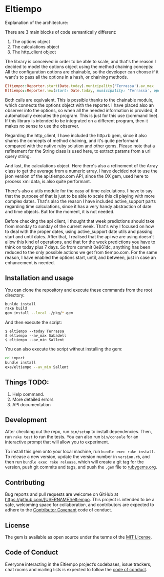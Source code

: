 # Eltiempo

Explanation of the architecture:

There are 3 main blocks of code semantically different:

1. The options object
2. The calculations object
3. The http_client object

The library is conceived in order to be able to scale, and that's the reason I decided to model the options object using the method chaining concepts:
All the configuration options are chainable, so the developer can choose if it want's to pass all the options in a hash, or chaining methods.

```ruby
Eltiempo::Reporter.start(Date.today).municipality('Terrassa').av_max
Eltiempo::Reporter.new(start: Date.today, municipality: 'Terrassa', operation: :max)
```

Both calls are equivalent. This is possible thanks to the chainable module, which connects the options object with the reporter. I have placed also an observer into the options, so when all the needed information is provided, it automatically executes the program. This is just for this use (command line). If this library is intended to be integrated on a different program, then it makes no sense to use the observer.

Regarding the http_client, I have included the http.rb gem, since it also shares the concepts of method chaining, and it's quite performant compared with the native ruby solution and other gems. Please note that a refinement for the String class is used here, to extract params from a url query string.

And last, the calculations object. Here there's also a refinement of the Array class to get the average from a numeric array. I have decided not to use the json version of the api.tiempo.com API, since the OX gem, used here to process xml data, is also quite performant.

There's also a utils module for the easy of time calculations. I have to say that the purpose of that is just to be able to scale this cli playing with more complex dates. That's also the reason I have included active_support parts regarding time calculations, since it has a very handy abstraction of date and time objects. But for the moment, it is not needed.

Before checking the api client, I thought that week predictions should take from monday to sunday of the current week. That's why I focused on how to deal with the proper dates, using active_support date utils and passing start and until dates. After that, I realised that the api we are using doesn't allow this kind of operations, and that for the week predictions you have to think on today plus 7 days. So from commit 0e961dc, anything has been reduced to the only possible actions we get from tiempo.com. For the same reason, I have enabled the options start, until, and between, just in case an enhancement is needed.

## Installation and usage

You can clone the repository and execute these commands from the root directory:

```bash
bunlde install
rake build
gem install --local ./pkg/*.gem
```

And then execute the script:

    $ eltiempo --today Terrassa
    $ eltiempo --av_max Sabadell
    $ eltiempo --av_min Sallent

You can also execute the script without installing the gem:

```bash
cd import
bundle install
exe/eltiempo --av_min Sallent
```

## Things TODO:

1. Help command.
2. More detailed errors
3. API documentation

## Development

After checking out the repo, run `bin/setup` to install dependencies. Then, run `rake test` to run the tests. You can also run `bin/console` for an interactive prompt that will allow you to experiment.

To install this gem onto your local machine, run `bundle exec rake install`. To release a new version, update the version number in `version.rb`, and then run `bundle exec rake release`, which will create a git tag for the version, push git commits and tags, and push the `.gem` file to [rubygems.org](https://rubygems.org).

## Contributing

Bug reports and pull requests are welcome on GitHub at https://github.com/[USERNAME]/eltiempo. This project is intended to be a safe, welcoming space for collaboration, and contributors are expected to adhere to the [Contributor Covenant](http://contributor-covenant.org) code of conduct.

## License

The gem is available as open source under the terms of the [MIT License](https://opensource.org/licenses/MIT).

## Code of Conduct

Everyone interacting in the Eltiempo project’s codebases, issue trackers, chat rooms and mailing lists is expected to follow the [code of conduct](https://github.com/[USERNAME]/eltiempo/blob/master/CODE_OF_CONDUCT.md).
